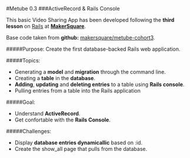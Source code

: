 #Metube 0.3
###ActiveRecord & Rails Console


This basic Video Sharing App has been developed following the **third lesson** on [Rails](http://rubyonrails.org/) at [**MakerSquare**](http://www.makersquare.com/).

Base code taken from **github:** [makersquare/metube-cohort3](https://github.com/makersquare/metube-cohort3/tree/c-start).

#####Purpose:
Create the first database-backed Rails web application.

#####Topics:
- Generating a **model** and **migration** through the command line.
- Creating a **table** in the **database**.
- **Adding**, **updating** and **deleting entries** to a table using **Rails console**.
- Pulling entries from a table into the Rails application

#####Goal:
- Understand **ActiveRecord**.
- Get confortable with the **Rails Console**.

#####Challenges:

- Display **database entries dynamicallic** based on :id.
- Create the show_all page that pulls from the database.